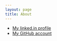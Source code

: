 ```yaml
---
layout: page
title: About
---
```


* [My linked.in profile](https://www.linkedin.com/in/vasilykartashov)
* [My GitHub account](https://github.com/vasily-kartashov/)
